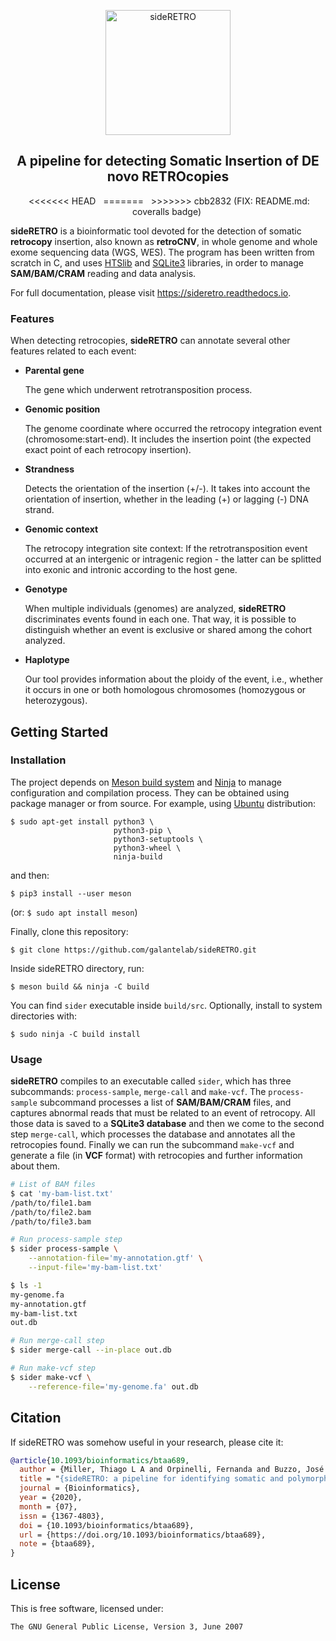 <p align="center"><a href="https://sideretro.readthedocs.io/en/latest/?badge=latest"><img src="docs/images/logo_sideRETRO.png" alt="sideRETRO" width="200"></a></p>
<h2 align="center">A pipeline for detecting Somatic Insertion of DE novo RETROcopies</h2>

<p align="center">
  <a href="https://github.com/galantelab/sideRETRO/actions/workflows/ci.yml"><img alt="" src="https://github.com/galantelab/sideRETRO/actions/workflows/ci.yml/badge.svg?branch=master" align="center"></a>
<<<<<<< HEAD
  <a href="https://sideretro.readthedocs.io/en/latest/?badge=latest"><img alt="" src="https://readthedocs.org/projects/sideretro/badge/?version=latest" align="center"></a>
  <a href="https://coveralls.io/github/galantelab/sideRETRO?branch=master"><img alt="" src="https://coveralls.io/repos/github/galantelab/sideRETRO/badge.svg?branch=master" align="center"></a>
=======
  <a href="https://sideretro.readthedocs.io/en/stable/?badge=stable"><img alt="" src="https://readthedocs.org/projects/sideretro/badge/?version=stable" align="center"></a>
  <a href="https://coveralls.io/github/galantelab/sideRETRO?branch=master"><img alt="" src="https://coveralls.io/repos/github/galantelab/sideRETRO/badge.svg?branch=master&kill_cache=1" align="center"></a>
>>>>>>> cbb2832 (FIX: README.md: coveralls badge)
  <a href="https://hub.docker.com/r/galantelab/sider/tags"><img alt="" src="https://img.shields.io/badge/docker-%230db7ed.svg?style=flat&logo=docker&logoColor=white" align="center"></a>
</p>

**sideRETRO** is a bioinformatic tool devoted for the detection of somatic **retrocopy** insertion, also known as
**retroCNV**, in whole genome and whole exome sequencing data (WGS, WES). The program has been written from scratch
in C, and uses [HTSlib](http://www.htslib.org/) and [SQLite3](https://www.sqlite.org) libraries, in order to manage
**SAM/BAM/CRAM** reading and data analysis.

For full documentation, please visit <https://sideretro.readthedocs.io>.

### Features

When detecting retrocopies, **sideRETRO** can annotate several other features related to each event:

* **Parental gene**

   The gene which underwent retrotransposition process.

* **Genomic position**

   The genome coordinate where occurred the retrocopy integration event (chromosome:start-end).
   It includes the insertion point (the expected exact point of each retrocopy insertion).

* **Strandness**

   Detects the orientation of the insertion (+/-). It takes into account the orientation of insertion,
   whether in the leading (+) or lagging (-) DNA strand.

* **Genomic context**

   The retrocopy integration site context: If the retrotransposition event occurred at an intergenic or
   intragenic region - the latter can be splitted into exonic and intronic according to the host gene.

* **Genotype**

   When multiple individuals (genomes) are analyzed, **sideRETRO** discriminates events found in each one.
   That way, it is possible to distinguish whether an event is exclusive or shared among the cohort analyzed.

* **Haplotype**

   Our tool provides information about the ploidy of the event, i.e., whether it occurs in one or both homologous
   chromosomes (homozygous or heterozygous).

## Getting Started

### Installation

The project depends on [Meson build system](https://mesonbuild.com) and [Ninja](https://github.com/ninja-build/ninja)
to manage configuration and compilation process. They can be obtained using package manager or from source. For example,
using [Ubuntu](https://ubuntu.com) distribution:

```
$ sudo apt-get install python3 \
                       python3-pip \
                       python3-setuptools \
                       python3-wheel \
                       ninja-build
```

and then:

`$ pip3 install --user meson`

(or: `$ sudo apt install meson`)


Finally, clone this repository:

`$ git clone https://github.com/galantelab/sideRETRO.git`

Inside sideRETRO directory, run:

`$ meson build && ninja -C build`

You can find `sider` executable inside `build/src`. Optionally, install to system directories with:

`$ sudo ninja -C build install`

### Usage

**sideRETRO** compiles to an executable called `sider`, which has three subcommands: `process-sample`, `merge-call`
and `make-vcf`. The `process-sample` subcommand processes a list of **SAM/BAM/CRAM** files, and captures abnormal reads
that must be related to an event of retrocopy. All those data is saved to a **SQLite3 database** and then we come
to the second step `merge-call`, which processes the database and annotates all the retrocopies found. Finally we
can run the subcommand `make-vcf` and generate a file (in **VCF** format) with retrocopies and further information
about them.

```sh
# List of BAM files
$ cat 'my-bam-list.txt'
/path/to/file1.bam
/path/to/file2.bam
/path/to/file3.bam

# Run process-sample step
$ sider process-sample \
    --annotation-file='my-annotation.gtf' \
    --input-file='my-bam-list.txt'

$ ls -1
my-genome.fa
my-annotation.gtf
my-bam-list.txt
out.db

# Run merge-call step
$ sider merge-call --in-place out.db

# Run make-vcf step
$ sider make-vcf \
    --reference-file='my-genome.fa' out.db
```

## Citation

If sideRETRO was somehow useful in your research, please cite it:

```bib
@article{10.1093/bioinformatics/btaa689,
  author = {Miller, Thiago L A and Orpinelli, Fernanda and Buzzo, José Leonel L and Galante, Pedro A F},
  title = "{sideRETRO: a pipeline for identifying somatic and polymorphic insertions of processed pseudogenes or retrocopies}",
  journal = {Bioinformatics},
  year = {2020},
  month = {07},
  issn = {1367-4803},
  doi = {10.1093/bioinformatics/btaa689},
  url = {https://doi.org/10.1093/bioinformatics/btaa689},
  note = {btaa689},
}
```

## License

This is free software, licensed under:

`The GNU General Public License, Version 3, June 2007`

